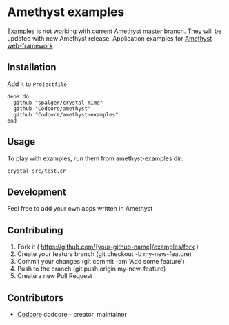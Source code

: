 # Amethyst examples
Examples is not working with current Amethyst master branch. They will be updated with new Amethyst release.
Application examples for [Amethyst web-framework](https://github.com/Codcore/amethyst)

## Installation

Add it to `Projectfile`

```crystal
deps do
  github "spalger/crystal-mime"
  github "Codcore/amethyst"
  github "Codcore/amethyst-examples"
end
```

## Usage
To play with examples, run them from amethyst-examples dir:

```
crystal src/test.cr
```

## Development

Feel free to add your own apps written in Amethyst

## Contributing

1. Fork it ( https://github.com/[your-github-name]/examples/fork )
2. Create your feature branch (git checkout -b my-new-feature)
3. Commit your changes (git commit -am 'Add some feature')
4. Push to the branch (git push origin my-new-feature)
5. Create a new Pull Request

## Contributors

- [Codcore](https://github.com/Codcore) codcore - creator, maintainer
